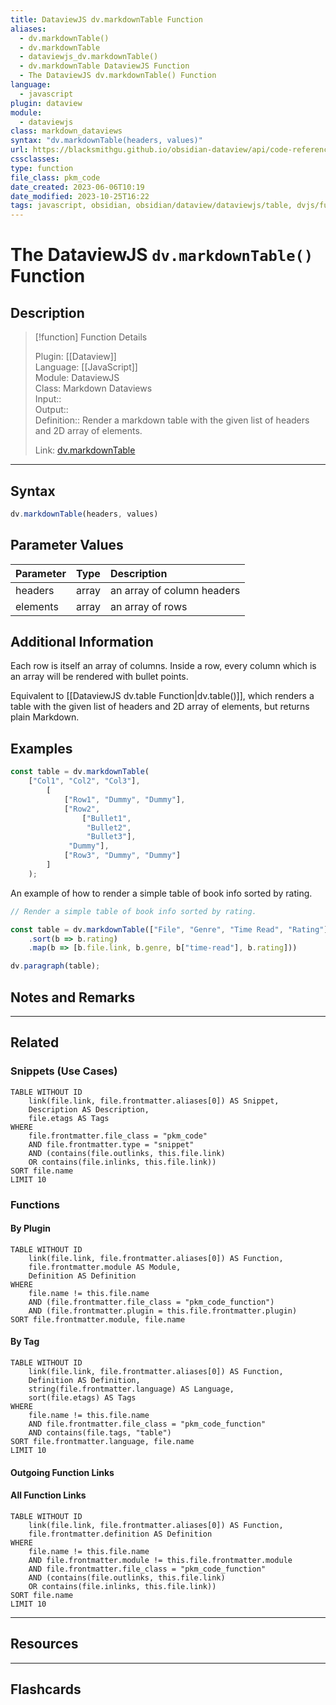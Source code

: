 ```yaml
---
title: DataviewJS dv.markdownTable Function
aliases:
  - dv.markdownTable()
  - dv.markdownTable
  - dataviewjs_dv.markdownTable()
  - dv.markdownTable DataviewJS Function
  - The DataviewJS dv.markdownTable() Function
language:
  - javascript
plugin: dataview
module:
  - dataviewjs
class: markdown_dataviews
syntax: "dv.markdownTable(headers, values)"
url: https://blacksmithgu.github.io/obsidian-dataview/api/code-reference/#dvmarkdowntableheaders-values
cssclasses:
type: function
file_class: pkm_code
date_created: 2023-06-06T10:19
date_modified: 2023-10-25T16:22
tags: javascript, obsidian, obsidian/dataview/dataviewjs/table, dvjs/function/table, obsidian/dataview/dataviewjs/markdowntable, dvjs/function/markdowntable
---
```

# The DataviewJS `dv.markdownTable()` Function

## Description

> [!function] Function Details
> 
> Plugin: [[Dataview]]  
> Language: [[JavaScript]]  
> Module: DataviewJS  
> Class: Markdown Dataviews  
> Input::  
> Output::  
> Definition:: Render a markdown table with the given list of headers and 2D array of elements.
>  
> Link: [dv.markdownTable](https://blacksmithgu.github.io/obsidian-dataview/api/code-reference/#dvmarkdowntableheaders-values)

---

## Syntax

```javascript
dv.markdownTable(headers, values)
```

## Parameter Values

| Parameter | Type  | Description                |
|:--------- |:-----:|:-------------------------- |
| headers   | array | an array of column headers |
| elements  | array | an array of rows           |

## Additional Information

Each row is itself an array of columns. Inside a row, every column which is an array will be rendered with bullet points.

Equivalent to [[DataviewJS dv.table Function|dv.table()]], which renders a table with the given list of headers and 2D array of elements, but returns plain Markdown.

## Examples

```js
const table = dv.markdownTable(
    ["Col1", "Col2", "Col3"],
        [
            ["Row1", "Dummy", "Dummy"],
            ["Row2", 
                ["Bullet1",
                 "Bullet2",
                 "Bullet3"],
             "Dummy"],
            ["Row3", "Dummy", "Dummy"]
        ]
    );
```

An example of how to render a simple table of book info sorted by rating.

```javascript
// Render a simple table of book info sorted by rating.

const table = dv.markdownTable(["File", "Genre", "Time Read", "Rating"], dv.pages("#book")
    .sort(b => b.rating)
    .map(b => [b.file.link, b.genre, b["time-read"], b.rating]))

dv.paragraph(table);
```

## Notes and Remarks

---

## Related

### Snippets (Use Cases)

<!-- Query limit 10  -->

```dataview
TABLE WITHOUT ID
	link(file.link, file.frontmatter.aliases[0]) AS Snippet,
	Description AS Description,
	file.etags AS Tags
WHERE 
	file.frontmatter.file_class = "pkm_code"
	AND file.frontmatter.type = "snippet"
	AND (contains(file.outlinks, this.file.link)
	OR contains(file.inlinks, this.file.link))
SORT file.name
LIMIT 10
```

### Functions

#### By Plugin

```dataview
TABLE WITHOUT ID
	link(file.link, file.frontmatter.aliases[0]) AS Function,
	file.frontmatter.module AS Module,
	Definition AS Definition
WHERE 
	file.name != this.file.name
	AND (file.frontmatter.file_class = "pkm_code_function")
	AND (file.frontmatter.plugin = this.file.frontmatter.plugin)
SORT file.frontmatter.module, file.name
```

#### By Tag

<!-- Add tags in contains function as needed  -->  
<!-- Query limit 10  -->

```dataview
TABLE WITHOUT ID
	link(file.link, file.frontmatter.aliases[0]) AS Function,
	Definition AS Definition,
	string(file.frontmatter.language) AS Language,
	sort(file.etags) AS Tags
WHERE 
	file.name != this.file.name
	AND file.frontmatter.file_class = "pkm_code_function"
	AND contains(file.tags, "table")
SORT file.frontmatter.language, file.name
LIMIT 10
```

#### Outgoing Function Links

<!-- Link related functions here -->

#### All Function Links

<!-- Excluding functions of the same module  -->  
<!-- Query limit 10  -->

```dataview
TABLE WITHOUT ID
	link(file.link, file.frontmatter.aliases[0]) AS Function,
	file.frontmatter.definition AS Definition
WHERE 
	file.name != this.file.name
	AND file.frontmatter.module != this.file.frontmatter.module 
	AND file.frontmatter.file_class = "pkm_code_function"
	AND (contains(file.outlinks, this.file.link)
	OR contains(file.inlinks, this.file.link))
SORT file.name
LIMIT 10
```

---

## Resources

---

## Flashcards
